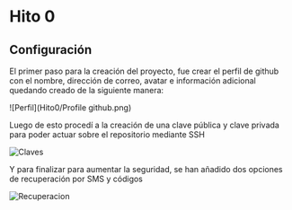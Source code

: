 # Hito 0

## Configuración

El primer paso para la creación del proyecto, fue crear el perfil de github con el nombre, dirección de correo, avatar e información adicional quedando creado de la siguiente manera:

![Perfil](Hito0/Profile github.png)

Luego de esto procedí a la creación de una clave pública y clave privada para poder actuar sobre el repositorio mediante SSH

![Claves]()

Y para finalizar para aumentar la seguridad, se han añadido dos opciones de recuperación por SMS y códigos

![Recuperacion]()
